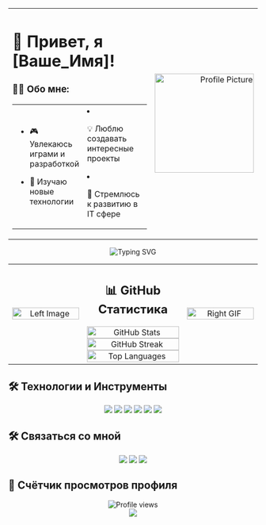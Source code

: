 <div align="center">
  <table width="100%">
    <tr>
      <td width="75%" align="left">
        
# 👋 Привет, я [Ваше_Имя]!

### 👨‍💻 Обо мне:
<table width="100%">
  <tr>
    <td width="50%">
      
- 🎮 Увлекаюсь играми и разработкой
- 🌱 Изучаю новые технологии
    </td>
    <td width="50%">
      
- 💡 Люблю создавать интересные проекты
- 🎯 Стремлюсь к развитию в IT сфере
    </td>
  </tr>
</table>
      </td>
      <td width="25%" align="right">
        <img src="ССЫЛКА_НА_МАЛЕНЬКУЮ_КАРТИНКУ" width="200" alt="Profile Picture"/>
      </td>
    </tr>
  </table>
</div>

<div align="center">
  <img src="https://readme-typing-svg.herokuapp.com?font=Fira+Code&size=25&duration=3000&pause=1000&color=F7F7F7&center=true&vCenter=true&width=435&lines=Любитель+игр;Энтузиаст+Open+Source" alt="Typing SVG" />
</div>

<table width="100%">
<tr>
<td width="30%" align="center">

<img src="ССЫЛКА_НА_ВАШУ_КАРТИНКУ_СЛЕВА" width="100%" alt="Left Image"/>

</td>

<td width="40%" align="center">

## 📊 GitHub Статистика

<img src="https://github-readme-stats.vercel.app/api?username=Heck43&show_icons=true&theme=radical" alt="GitHub Stats" width="100%" />

<img src="https://github-readme-streak-stats.herokuapp.com/?user=Heck43&theme=radical" alt="GitHub Streak" width="100%" />

<img src="https://github-readme-stats.vercel.app/api/top-langs/?username=Heck43&layout=compact&theme=radical" alt="Top Languages" width="100%" />

</td>

<td width="30%" align="center">

<img src="ССЫЛКА_НА_ВАШ_GIF_СПРАВА" width="100%" alt="Right GIF"/>

</td>
</tr>
</table>

## 🛠️ Технологии и Инструменты

<div align="center">
  <img src="https://img.shields.io/badge/-JavaScript-F7DF1E?style=flat-square&logo=javascript&logoColor=black" />
  <img src="https://img.shields.io/badge/-Python-3776AB?style=flat-square&logo=python&logoColor=white" />
  <img src="https://img.shields.io/badge/-HTML5-E34F26?style=flat-square&logo=html5&logoColor=white" />
  <img src="https://img.shields.io/badge/-CSS3-1572B6?style=flat-square&logo=css3&logoColor=white" />
  <img src="https://img.shields.io/badge/-Git-F05032?style=flat-square&logo=git&logoColor=white" />
  <img src="https://img.shields.io/badge/-VS%20Code-007ACC?style=flat-square&logo=visual-studio-code&logoColor=white" />
</div>

## 🛠️ Связаться со мной

<div align="center">
  <a href="mailto:ваша.почта@example.com"><img src="https://img.shields.io/badge/-Email-D14836?style=flat-square&logo=gmail&logoColor=white" /></a>
  <a href="https://t.me/ваш_телеграм"><img src="https://img.shields.io/badge/-Telegram-2CA5E0?style=flat-square&logo=telegram&logoColor=white" /></a>
  <a href="https://discord.com/users/ваш_дискорд_id"><img src="https://img.shields.io/badge/-Discord-7289DA?style=flat-square&logo=discord&logoColor=white" /></a>
</div>

## 👀 Счётчик просмотров профиля

<div align="center">
  <img src="https://komarev.com/ghpvc/?username=Heck43&style=flat-square&color=blueviolet" alt="Profile views" />
</div>

<div align="center">
  <img src="https://forthebadge.com/images/badges/built-with-love.svg" />
</div> 
